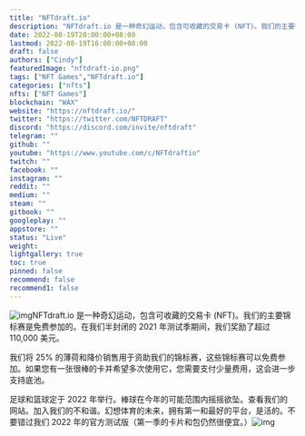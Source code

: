 ```yaml
---
title: "NFTdraft.io"
description: "NFTdraft.io 是一种奇幻运动，包含可收藏的交易卡 (NFT)。我们的主要锦标赛是免费参加的。在我们半封闭的 2021 年测试季期间，我们奖励了超过 110,000 美元。"
date: 2022-08-19T20:00:00+08:00
lastmod: 2022-08-19T16:00:00+08:00
draft: false
authors: ["Cindy"]
featuredImage: "nftdraft-io.png"
tags: ["NFT Games","NFTdraft.io"]
categories: ["nfts"]
nfts: ["NFT Games"]
blockchain: "WAX"
website: "https://nftdraft.io/"
twitter: "https://twitter.com/NFTDRAFT"
discord: "https://discord.com/invite/nftdraft"
telegram: ""
github: ""
youtube: "https://www.youtube.com/c/NFTdraftio"
twitch: ""
facebook: ""
instagram: ""
reddit: ""
medium: ""
steam: ""
gitbook: ""
googleplay: ""
appstore: ""
status: "Live"
weight: 
lightgallery: true
toc: true
pinned: false
recommend: false
recommend1: false
---
```

![img](https://dashboard-assets.dappradar.com/document/14731/nftdraftio-dapp-games-wax-image2_d1f5cb66854edff61aecfa21ad57fbc8.png)NFTdraft.io 是一种奇幻运动，包含可收藏的交易卡 (NFT)。我们的主要锦标赛是免费参加的。在我们半封闭的 2021 年测试季期间，我们奖励了超过 110,000 美元。 

 我们将 25% 的薄荷和降价销售用于资助我们的锦标赛，这些锦标赛可以免费参加。如果您有一张很棒的卡并希望多次使用它，您需要支付少量费用，这会进一步支持底池。

 足球和篮球定于 2022 年举行。棒球在今年的可能范围内摇摇欲坠。查看我们的网站。加入我们的不和谐。幻想体育的未来，拥有第一和最好的平台，是活的。不要错过我们 2022 年的官方测试版（第一季的卡片和包仍然很便宜。）![img](https://dashboard-assets.dappradar.com/document/14731/nftdraftio-dapp-games-wax-image1_292cffd5ad61c27f14a4133ae6fa8e31.png)